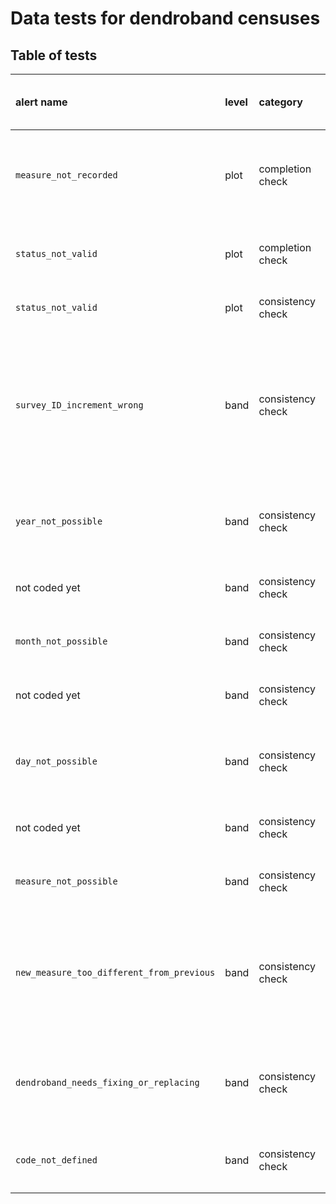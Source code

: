 
<!-- README.md is generated from README.Rmd. Please edit that file -->

# Data tests for dendroband censuses

## Table of tests

| alert name                                | level | category          | applied to          | test                                                                                                                            | warning (W) or error (E) | coded   | requires field fix? | auto fix (when applicable)  |
| :---------------------------------------- | :---- | :---------------- | :------------------ | :------------------------------------------------------------------------------------------------------------------------------ | :----------------------- | :------ | :------------------ | :-------------------------- |
| `measure_not_recorded`                    | plot  | completion check  | all trees in census | `measure` is recorded for all bands. If `NA`, `codes` field should contain `RE`, `DS`, or `DC`                                  | E                        | 2021    | Y                   | NA                          |
| `status_not_valid`                        | plot  | completion check  | all trees in census | `status` is recorded for all bands (“alive” or “dead”).                                                                         | E                        | 2021    | Y                   | NA                          |
| `status_not_valid`                        | plot  | consistency check | all trees in census | `status` = “alive” or “dead”                                                                                                    | E                        | 2021    | N                   | NA                          |
| `survey_ID_increment_wrong`               | band  | consistency check | all bands in census | `survey.ID` = “year.\[census\_no\]” where census\_no is 2 digits & increments by 0.01, except jump from fall to spring biannual | E                        | 2021    | N                   | ?                           |
| `year_not_possible`                       | band  | consistency check | all bands in census | `year` is possible: not `NA` & between 2010-current year                                                                        | E                        | 2021    | N                   | ?                           |
| not coded yet                             | band  | consistency check | all bands in census | `year` matches current year                                                                                                     | W                        | not yet | N                   | ?                           |
| `month_not_possible`                      | band  | consistency check | all bands in census | `month` is possible: not `NA` & 1 ≤ `month` ≤ 12                                                                                | E                        | 2021    | N                   | ?                           |
| not coded yet                             | band  | consistency check | all bands in census | `month` matches current month                                                                                                   | W                        | not yet | N                   | ?                           |
| `day_not_possible`                        | band  | consistency check | all bands in census | `day` is possible: not `NA` & 1 ≤ `day` ≤ 31 for Jan, 1 ≤ `day` ≤ 29 for Feb, …                                                 | E                        | 2021    | N                   | ?                           |
| not coded yet                             | band  | consistency check | all bands in census | `day` matches current day                                                                                                       | W                        | not yet | N                   | ?                           |
| `measure_not_possible`                    | band  | consistency check | all bands in census | `measure` is between 0 & 250                                                                                                    | E                        | 2021    | Y                   | NA                          |
| `new_measure_too_different_from_previous` | band  | consistency check | all bands in census | abs(new `measure` - prev `measure`) \< 10 OR new band installed **(Anomaly detection, to be refined)**                          | W                        | 2021    | Y                   | NA                          |
| `dendroband_needs_fixing_or_replacing`    | band  | consistency check | all bands in census | if `measure` is not between 3 & 200 *(limit of calipers)*. `codes` should include “RE”                                          | W                        | 2021    | N                   | **TODO**: add “RE” to codes |
| `code_not_defined`                        | band  | consistency check | all bands in census | all `codes` are defined & separated with `;` or `,` or `:`                                                                      | E                        | 2021    | sometimes           | NA                          |
